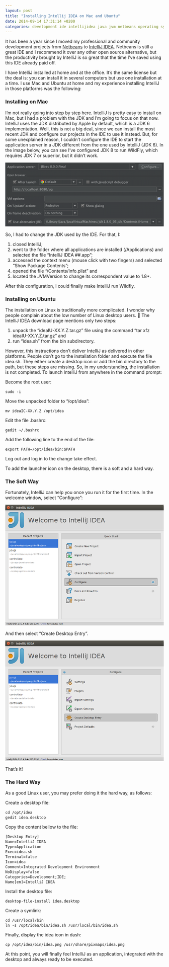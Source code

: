```yaml
---
layout: post
title: "Installing Intellij IDEA on Mac and Ubuntu"
date: 2014-09-14 17:31:14 +0200
categories: development ide intellijidea java jvm netbeans operating system workspace
---
```


It has been a year since I moved my professional and community development projects from <a href="http://www.netbeans.org" target="_blank">Netbeans</a> to <a href="http://www.jetbrains.com/idea/" target="_blank">IntelliJ IDEA</a>. Netbeans is still a great IDE and I recommend it over any other open source alternative, but the productivity brought by IntelliJ is so great that the time I’ve saved using this IDE already paid off.

I have IntelliJ installed at home and at the office. It’s the same license but the deal is: you can install it in several computers but use one installation at a time. I use Mac and Ubuntu at home and my experience installing IntelliJ in those platforms was the following:

<h3>Installing on Mac</h3>
I’m not really going into step by step here. IntelliJ is pretty easy to install on Mac, but I had a problem with the JDK and I’m going to focus on that now. IntelliJ uses the JDK distributed by Apple by default, which is a JDK 6 implementation. Well, this is not a big deal, since we can install the most recent JDK and configure our projects in the IDE to use it instead. But, for some unexplained reason, I couldn’t configure the IDE to start the application server in a JDK different from the one used by IntelliJ (JDK 6). In the image below, you can see I’ve configured JDK 8 to run WildFly, which requires JDK 7 or superior, but it didn’t work.

<a href="http://www.hildeberto.com/wp-content/uploads/2014/09/wildfly-configuration.png">![wildfly-configuration-1024x413.png](/images/posts/wildfly-configuration-1024x413.png)</a>

So, I had to change the JDK used by the IDE. For that, I:

1. closed IntelliJ;
2. went to the folder where all applications are installed (/Applications) and selected the file “IntelliJ IDEA ##.app”;
3. accessed the context menu (mouse click with two fingers) and selected “Show Package Contents”;
4. opened the file “/Contents/Info.plist” and
5. located the JVMVersion to change its correspondent value to 1.8*.

After this configuration, I could finally make IntelliJ run Wildfly.

<h3>Installing on Ubuntu</h3>

The installation on Linux is traditionally more complicated. I wonder why people complain about the low number of Linux desktop users. 🙂 The IntelliJ IDEA download page mentions only two steps:

1. unpack the “ideaIU-XX.Y.Z.tar.gz” file using the command “tar xfz ideaIU-XX.Y.Z.tar.gz” and
2. run “idea.sh” from the bin subdirectory.

However, this instructions don’t deliver IntelliJ as delivered in other platforms. People don’t go to the installation folder and execute the file idea.sh. They either create a desktop icon or add the bin directory to the path, but these steps are missing. So, in my understanding, the installation is not completed. To launch IntelliJ from anywhere in the command prompt:

Become the root user:

```
sudo -i
```

Move the unpacked folder to “/opt/idea”:

```
mv ideaIC-XX.Y.Z /opt/idea
```

Edit the file .bashrc:

```
gedit ~/.bashrc
```

Add the following line to the end of the file:

```
export PATH=/opt/idea/bin:$PATH
```

Log out and log in to the change take effect.

To add the launcher icon on the desktop, there is a soft and a hard way.

<h3>The Soft Way</h3>

Fortunately, IntelliJ can help you once you run it for the first time. In the welcome window, select “Configure”:

<a href="http://www.hildeberto.com/wp-content/uploads/2014/09/intellij-configure.png">![intellij-configure.png](/images/posts/intellij-configure.png)</a>

And then select “Create Desktop Entry”.

<a href="http://www.hildeberto.com/wp-content/uploads/2014/09/intellij-configure-desktop-entry.png">![intellij-configure-desktop-entry.png](/images/posts/intellij-configure-desktop-entry.png)</a>

That’s it!

<h3>The Hard Way</h3>

As a good Linux user, you may prefer doing it the hard way, as follows:

Create a desktop file:

```
cd /opt/idea
gedit idea.desktop
```

Copy the content bellow to the file:

```
[Desktop Entry]
Name=IntelliJ IDEA
Type=Application
Exec=idea.sh
Terminal=false
Icon=idea
Comment=Integrated Development Environment
NoDisplay=false
Categories=Development;IDE;
Name[en]=IntelliJ IDEA
```

Install the desktop file:

```
desktop-file-install idea.desktop
```

Create a symlink:

```
cd /usr/local/bin
ln -s /opt/idea/bin/idea.sh /usr/local/bin/idea.sh
```

Finally, display the idea icon in dash:

```
cp /opt/idea/bin/idea.png /usr/share/pixmaps/idea.png
```

At this point, you will finally feel IntelliJ as an application, integrated with the desktop and always ready to be executed.
